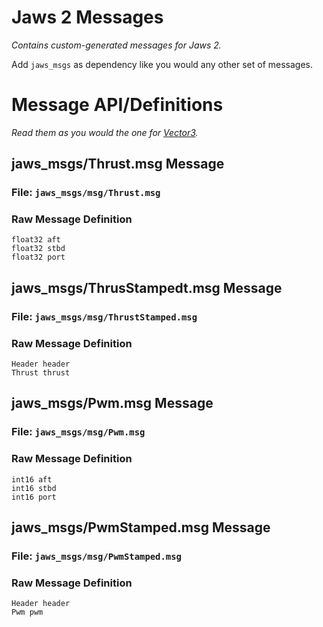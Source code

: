 # Jaws 2 Messages

*Contains custom-generated messages for Jaws 2.*

Add `jaws_msgs` as dependency like you would any other set of messages.

# Message API/Definitions

*Read them as you would the one for [Vector3](http://docs.ros.org/api/geometry_msgs/html/msg/Vector3.html).*

## jaws_msgs/Thrust.msg Message

### File: `jaws_msgs/msg/Thrust.msg`

### Raw Message Definition

    float32 aft
    float32 stbd
    float32 port

## jaws_msgs/ThrusStampedt.msg Message

### File: `jaws_msgs/msg/ThrustStamped.msg`

### Raw Message Definition

    Header header
    Thrust thrust

## jaws_msgs/Pwm.msg Message

### File: `jaws_msgs/msg/Pwm.msg`

### Raw Message Definition

    int16 aft
    int16 stbd
    int16 port
    
## jaws_msgs/PwmStamped.msg Message

### File: `jaws_msgs/msg/PwmStamped.msg`

### Raw Message Definition

    Header header
    Pwm pwm

